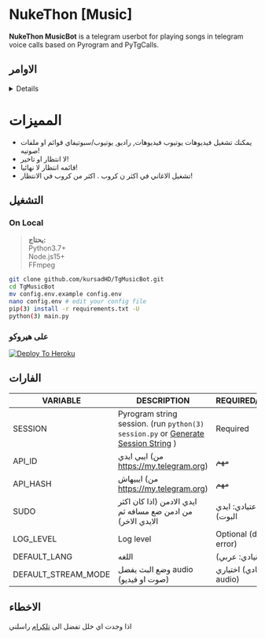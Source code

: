 # NukeThon [Music]
**NukeThon MusicBot** is a telegram userbot for playing songs in telegram voice calls based on Pyrogram and PyTgCalls.

## الاوامر
<details>

### !الاوامر / !اوامري
**Desc:** `رؤيه الاوامر`  
**e.g.**  `!help`  

### ! [اسم الاغنيه | رابط يوتيوب]
**Desc:** `تشغيل اغنيه داخل الاتصال اذا كانت هنالك واحده يوضع في الانتظار`  
**Note:** `او يمكنك الرد على اغنيه بـ !تشغيل, `  
**e.g.**  `!تشغيل ساجده عبيد`, `!تشغيل https://www.youtube.com/watch?v=eIc4mqyN1Q8`   

### !بث [رابط البث]
**Desc:** `تشغيل بث في الاتصال , اذا كان هنالك واحد يوضع في الانتظار`  
**e.g.**  `!بث http://a.files.bbci.co.uk/media/live/manifesto/audio/simulcast/hls/nonuk/sbr_low/ak/bbc_world_service.m3u8`   

### !تخطي / !التالي
**Desc:** `لتخطي الاغنيه`  
**e.g.**  `!تخطي`  

### !انهاء
**Desc:** `انهاء الاغنيه الحاليه`  
**e.g.**  `!انهاء`  

### !الانتظار
**Desc:** `رؤيه الاغاني التي في الانتظار`  
**e.g.**  `!انتظار`  

### !خلط
**Desc:** `لخلط الاغاني في قائمه الانتظار`  
**e.g.**  `!خلط`  

### !الان
**Desc:** `رؤيه الاغنيه الحاليه`  
**e.g.**  `!الان`  

### !تحويل
**Desc:** `تحويل الوضع من (صوت/فيديو)`
**e.g.**  `!تحويل`

### !كتم
**Desc:** `كتم الاغنيه`
**e.g.**  `!كتم`

### !الغاء كتم
**Desc:** `لالغاء كتم الاغنيه`
**e.g.**  `!الغاء كتم`

### !ايقاف 
**Desc:** `لايقافف الاغنيه مؤقتا`
**e.g.**  `!ايقاف`

### !استئناف 
**Desc:** `لاستئناف الاغنيه الحاليه`
**e.g.**  `!استئناف`

### !تكرار
**Desc:** `لتشغيل النكرار`  
**e.g.**  `!تكرار`  

### !هادئ
**Desc:** `لتشغيل الوضع الهادئ`  
**e.g.**  `!هادئ`  

### !اللغه [lang code]
**Desc:** `لوضع لغه البوت`  
**e.g.**  `!اللغه en`  

### !حظر [user id]
**Desc:** `لحظر شخص ما`  
**Note:** `او بالرد !حظر الشخص الذي تريد حظره`  
**e.g.**  `!حظر 111111111`, `!حظر (بالرد)`  

### !الغاء حظر [user id]
**Desc:** `لالغاء حظر شخص ما`  
**Note:** `او بالرد عليه !الغاء حظر الشخص الذي تريد الغاء حظره`  
**e.g.**  `!الغاء حظر 111111111`, `!الغاء حظر (بالرد)`  

### !المحظورين
**Desc:** `لرؤيه المحظورين`  
**e.g.**  `!المحظورين`  

### !استخراج
**Desc:** `لاستخراد  (قائمه )`  
**Note:** `حفظ الملف`  
**e.g.**  `!استخراج`  

### !اضافه
**Desc:** `لاضافه الاغنيه الى قائمه`  
**Note:** `بالرد على المللف`  
**e.g.**  `!اضافه (يالرد)`  

### !قائمه [رابط القائمه]
**Desc:** `لاضافه قائمه من يوتيوب/سبوتيفاي`  
**Note:** `الامر يحتوي على اخطاء`  
**e.g.**  `!قائمه https://open.spotify.com/playlist/3ZgmfR6lsnCwdffZUan8EA`  
</details>

# المميزات
- يمكنك تشغيل فيديوهات يوتيوب فيديوهات, راديو, يوتيوب/سبوتيفاي قوائم او ملفات صوتيه!
- لا انتظار او تاخير!
- قائمه انتظار لا نهائيا!
- تشغيل الاغاني في اكثر ن كروب . اكثر من كروب في الانتظار!

## التشغيل

### On Local
> **يحتاج:**  
> Python3.7+  
> Node.js15+  
> FFmpeg

```bash
git clone github.com/kursadHD/TgMusicBot.git
cd TgMusicBot
mv config.env.example config.env
nano config.env # edit your config file
pip(3) install -r requirements.txt -U
python(3) main.py
```
### على هيروكو
[![Deploy To Heroku](https://www.herokucdn.com/deploy/button.svg)](https://heroku.com/deploy?template=https://github.com/Qa8tm/NukeThonMu)

## الفارات 
VARIABLE | DESCRIPTION | REQUIRED/OPTIONAL
------------ | ------------ | -------------
SESSION | Pyrogram string session. (run `python(3) session.py` or [Generate Session String](https://replit.com/@kursadHD/Pyrogram-String-Session-Generator) ) | Required
API_ID | ايبي ايدي  (من https://my.telegram.org) | مهم
API_HASH | ايبيهاش  (من https://my.telegram.org) | مهم
SUDO | ايدي الادمن (اذا كان اكثر من ادمن ضع مسافه ثم الايدي الاخر) | اختياري (الاعتيادي: ايدي البوت)
LOG_LEVEL | Log level | Optional (default: error)
DEFAULT_LANG | اللغه | مهم (الاعتيادي: عربي)
DEFAULT_STREAM_MODE | وضع البث يفضل audio (صوت او فيديو) | اختياري (الاعتيادي: audio)

## الاخطاء 
اذا وجدت اي خلل تفضل الى [تلكرام](https://t.me/NukeThonSupport) راسلني
